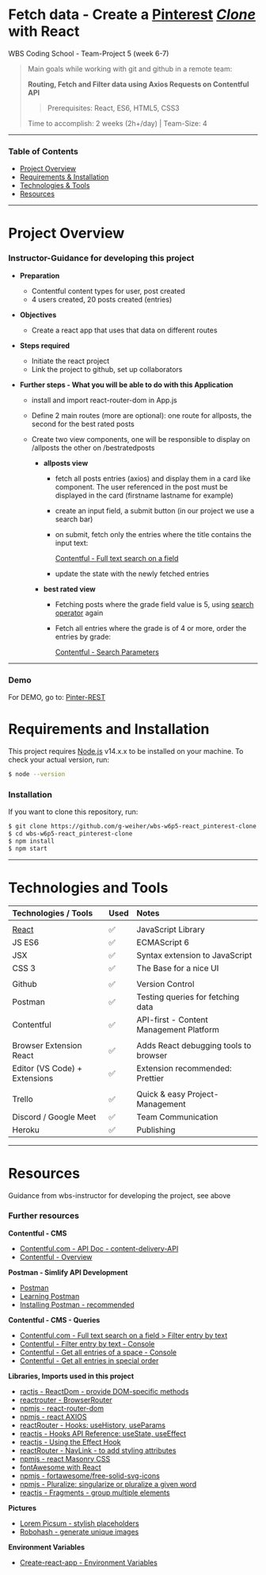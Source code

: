 # Fetch data - Create a [Pinterest](https://www.pinterest.com/) _[Clone](https://wbs-pinterest-clone.herokuapp.com/)_ with React

WBS Coding School - Team-Project 5 (week 6-7)

> Main goals while working with git and github in a remote team:
>
> **Routing, Fetch and Filter data using Axios Requests on Contentful API**
>
> > Prerequisites: React, ES6, HTML5, CSS3
>
> Time to accomplish: 2 weeks (2h+/day) | Team-Size: 4

---

### Table of Contents

- [Project Overview](#project-overview)
- [Requirements & Installation](#requirements-and-installation)
- [Technologies & Tools](#technologies-and-tools)
- [Resources](#resources)

---

# Project Overview

### Instructor-Guidance for developing this project

- **Preparation**

  - Contentful content types for user, post created
  - 4 users created, 20 posts created (entries)

- **Objectives**

  - Create a react app that uses that data on different routes

- **Steps required**

  - Initiate the react project
  - Link the project to github, set up collaborators

- **Further steps - What you will be able to do with this Application**

  - install and import react-router-dom in App.js
  - Define 2 main routes (more are optional): one route for allposts, the second for the best rated posts
  - Create two view components, one will be responsible to display on /allposts the other on /bestratedposts

    - **allposts view**

      - fetch all posts entries (axios) and display them in a card like component.
        The user referenced in the post must be displayed in the card (firstname lastname for example)
      - create an input field, a submit button (in our project we use a search bar)
      - on submit, fetch only the entries where the title contains the input text:

        [Contentful - Full text search on a field](https://www.contentful.com/developers/docs/references/content-delivery-api/#/reference/search-parameters/full-text-search-on-a-field/query-entries/console)

      - update the state with the newly fetched entries

    - **best rated view**

      - Fetching posts where the grade field value is 5, using [search operator](https://www.contentful.com/developers/docs/references/content-delivery-api/#/reference/search-parameters/full-text-search) again
      - Fetch all entries where the grade is of 4 or more, order the entries by grade:

        [Contentful - Search Parameters](https://www.contentful.com/developers/docs/references/content-delivery-api/#/reference/search-parameters/order)

---

### Demo

For DEMO, go to: [Pinter-REST](https://pinterrest-clone.herokuapp.com/)

# Requirements and Installation

This project requires [Node.js](https://nodejs.org/en/) v14.x.x to be installed on your machine.
To check your actual version, run:

```bash
$ node --version
```

### Installation

If you want to clone this repository, run:

```bash
$ git clone https://github.com/g-weiher/wbs-w6p5-react_pinterest-clone.git
$ cd wbs-w6p5-react_pinterest-clone
$ npm install
$ npm start
```

---

# Technologies and Tools

| Technologies / Tools          | Used               | Notes                                   |
| :---------------------------- | :----------------- | :-------------------------------------- |
|                               |                    |                                         |
| [React](https://reactjs.org/) | :white_check_mark: | JavaScript Library                      |
| JS ES6                        | :white_check_mark: | ECMAScript 6                            |
| JSX                           | :white_check_mark: | Syntax extension to JavaScript          |
| CSS 3                         | :white_check_mark: | The Base for a nice UI                  |
|                               |                    |                                         |
| Github                        | :white_check_mark: | Version Control                         |
| Postman                       | :white_check_mark: | Testing queries for fetching data       |
| Contentful                    | :white_check_mark: | API-first - Content Management Platform |
|                               |                    |                                         |
| Browser Extension React       | :white_check_mark: | Adds React debugging tools to browser   |
| Editor (VS Code) + Extensions | :white_check_mark: | Extension recommended: Prettier         |
|                               |                    |                                         |
| Trello                        | :white_check_mark: | Quick & easy Project-Management         |
| Discord / Google Meet         | :white_check_mark: | Team Communication                      |
| Heroku                        | :white_check_mark: | Publishing                              |

---

# Resources

Guidance from wbs-instructor for developing the project, see above

### Further resources

**Contentful - CMS**

- [Contentful.com - API Doc - content-delivery-API](https://www.contentful.com/developers/docs/references/content-delivery-api/)
- [Contentful - Overview](https://www.contentful.com/help/contentful-overview/)

**Postman - Simlify API Development**

- [Postman](https://www.postman.com/)
- [Learning Postman](https://learning.postman.com/)
- [Installing Postman - recommended](https://learning.postman.com/docs/getting-started/installation-and-updates/)

**Contentful - CMS - Queries**

- [Contentful.com - Full text search on a field > Filter entry by text](https://www.contentful.com/developers/docs/references/content-delivery-api/#/reference/search-parameters/full-text-search-on-a-field)
- [Contentful - Filter entry by text - Console](https://www.contentful.com/developers/docs/references/content-delivery-api/#/reference/search-parameters/full-text-search-on-a-field/query-entries/console)
- [Contentful - Get all entries of a space - Console](https://www.contentful.com/developers/docs/references/content-delivery-api/#/reference/entries/entries-collection/get-all-entries-of-a-space/console)
- [Contentful - Get all entries in special order](https://www.contentful.com/developers/docs/references/content-delivery-api/#/reference/search-parameters/order)

**Libraries, Imports used in this project**

- [ractjs - ReactDom - provide DOM-specific methods](https://reactjs.org/docs/react-dom.html)
- [reactrouter - BrowserRouter](https://reactrouter.com/web/api/BrowserRouter)
- [npmjs - react-router-dom](https://www.npmjs.com/package/react-router-dom)
- [npmjs - react AXIOS](https://www.npmjs.com/package/react-axios)
- [reactRouter - Hooks: useHistory, useParams](https://reactrouter.com/web/api/Hooks)
- [reactjs - Hooks API Reference: useState, useEffect](https://reactjs.org/docs/hooks-effect.html)
- [reactjs - Using the Effect Hook](https://reactjs.org/docs/hooks-effect.html)
- [reactRouter - NavLink - to add styling attributes](https://reactrouter.com/web/api/NavLink)
- [npmjs - react Masonry CSS](https://www.npmjs.com/package/react-masonry-css)
- [fontAwesome with React](https://fontawesome.com/how-to-use/on-the-web/using-with/react)
- [npmjs - fortawesome/free-solid-svg-icons](https://www.npmjs.com/package/@fortawesome/free-solid-svg-icons)
- [npmjs - Pluralize: singularize or pluralize a given word](https://www.npmjs.com/package/pluralize)
- [reactjs - Fragments - group multiple elements](https://reactjs.org/docs/fragments.html)

**Pictures**

- [Lorem Picsum - stylish placeholders](https://picsum.photos/)
- [Robohash - generate unique images](https://robohash.org/)

**Environment Variables**

- [Create-react-app - Environment Variables](https://create-react-app.dev/docs/adding-custom-environment-variables/)
